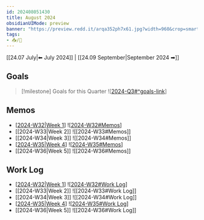 ```yaml
---
id: 202408051430
title: August 2024
obsidianUIMode: preview
banner: "https://preview.redd.it/arqa352ph7x61.jpg?width=960&crop=smart&auto=webp&s=84f9245d607b029667d5bfc4abf36547fc6213de"
tags:
- 📥/🌲 
---
```


[[24.07 July|⬅ July 2024]] | [[24.09 September|September 2024 ➡]]

## Goals

> [!milestone] Goals for this Quarter
> ![[2024-Q3#^goals-link]]

## Memos

- [[2024-W32|Week 1]]
	![[2024-W32#Memos]]
- [[2024-W33|Week 2]]
	![[2024-W33#Memos]]
- [[2024-W34|Week 3]]
	![[2024-W34#Memos]]
- [[2024-W35|Week 4]]
	![[2024-W35#Memos]]
- [[2024-W36|Week 5]]
	![[2024-W36#Memos]]

## Work Log

- [[2024-W32|Week 1]]
	![[2024-W32#Work Log]]
- [[2024-W33|Week 2]]
	![[2024-W33#Work Log]]
- [[2024-W34|Week 3]]
	![[2024-W34#Work Log]]
- [[2024-W35|Week 4]]
	![[2024-W35#Work Log]]
- [[2024-W36|Week 5]]
	![[2024-W36#Work Log]]

[//begin]: # "Autogenerated link references for markdown compatibility"
[2024-Q3#^goals-link]: ../2024-Q3 "2024 Quarter 3"
[2024-W32|Week 1]: <../../24.00 Weeks/2024-W32> "Week 32 of 2024"
[2024-W32#Memos]: <../../24.00 Weeks/2024-W32> "Week 32 of 2024"
[2024-W35|Week 4]: <../../24.00 Weeks/2024-W35> "Week 35 of 2024"
[2024-W35#Memos]: <../../24.00 Weeks/2024-W35> "Week 35 of 2024"
[2024-W32#Work Log]: <../../24.00 Weeks/2024-W32> "Week 32 of 2024"
[2024-W35#Work Log]: <../../24.00 Weeks/2024-W35> "Week 35 of 2024"
[//end]: # "Autogenerated link references"